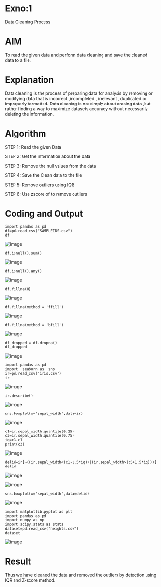 # Exno:1
Data Cleaning Process

# AIM
To read the given data and perform data cleaning and save the cleaned data to a file.

# Explanation
Data cleaning is the process of preparing data for analysis by removing or modifying data that is incorrect ,incompleted , irrelevant , duplicated or improperly formatted. Data cleaning is not simply about erasing data ,but rather finding a way to maximize datasets accuracy without necessarily deleting the information.

# Algorithm
STEP 1: Read the given Data

STEP 2: Get the information about the data

STEP 3: Remove the null values from the data

STEP 4: Save the Clean data to the file

STEP 5: Remove outliers using IQR

STEP 6: Use zscore of to remove outliers

# Coding and Output
```
import pandas as pd
df=pd.read_csv("SAMPLEIDS.csv")
df
```     
![image](https://github.com/user-attachments/assets/30d6f69e-89d8-4b96-b3da-a97d3ed0bad3)
``` 
df.isnull().sum()

``` 
![image](https://github.com/user-attachments/assets/a6021fd0-fa2e-477d-9286-c93d723637d3)
``` 
df.isnull().any()
``` 
![image](https://github.com/user-attachments/assets/2228cafe-dd89-44b0-8a85-96e62605f2b0)
``` 
df.fillna(0)
``` 
![image](https://github.com/user-attachments/assets/56537fd9-9eea-4986-a163-f98f084a2a26)
``` 
df.fillna(method = 'ffill')
``` 
![image](https://github.com/user-attachments/assets/88d5faa3-3ae1-4f04-bfbc-dd4bdbcb88ba)
``` 
df.fillna(method = 'bfill')
``` 
![image](https://github.com/user-attachments/assets/103ab318-eac8-47e3-b29c-44fbe1e2d05d)
``` 
df_dropped = df.dropna()
df_dropped
``` 
![image](https://github.com/user-attachments/assets/811c9b60-6936-4ef0-80ee-3700c590ff96)
``` 
import pandas as pd
import  seaborn as  sns
ir=pd.read_csv('iris.csv')
ir
``` 
![image](https://github.com/user-attachments/assets/5c96dac0-cbfe-4c57-a54a-e69cb2f89cd0)
``` 
ir.describe()
``` 
![image](https://github.com/user-attachments/assets/71459990-8e9e-483b-8aea-b5c83b9c1c99)
``` 
sns.boxplot(x='sepal_width',data=ir)
``` 
![image](https://github.com/user-attachments/assets/e2347a2c-6fa5-4eaa-9d04-17820a1eef3c)
``` 
c1=ir.sepal_width.quantile(0.25)
c3=ir.sepal_width.quantile(0.75)
iq=c3-c1
print(c3)
``` 
![image](https://github.com/user-attachments/assets/3b947f82-9c35-4944-8904-af3e15f8ee3f)
``` 
delid=ir[~((ir.sepal_width<(c1-1.5*iq))|(ir.sepal_width>(c3+1.5*iq)))]
delid
``` 
![image](https://github.com/user-attachments/assets/e918061f-8fc1-4696-8d36-27677e7b82b3)

![image](https://github.com/user-attachments/assets/314fe55e-5905-4f56-8ccc-679f0c6a4128)
``` 
sns.boxplot(x='sepal_width',data=delid)
``` 
![image](https://github.com/user-attachments/assets/9f21e90f-292d-4f9f-a995-bd2d1c808ef1)
``` 
import matplotlib.pyplot as plt
import pandas as pd
import numpy as np
import scipy.stats as stats
dataset=pd.read_csv("heights.csv")
dataset
``` 

![image](https://github.com/user-attachments/assets/02a6cfb6-073a-4f5c-8204-80124ce305a3)

















# Result

 Thus we have cleaned the data and removed the outliers by detection using IQR and Z-score method.
